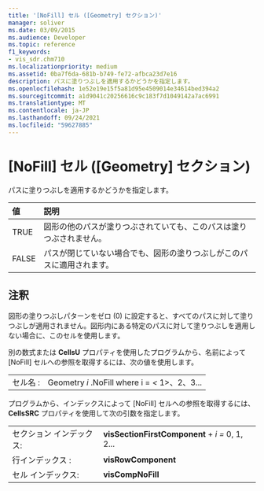 ```yaml
---
title: '[NoFill] セル ([Geometry] セクション)'
manager: soliver
ms.date: 03/09/2015
ms.audience: Developer
ms.topic: reference
f1_keywords:
- vis_sdr.chm710
ms.localizationpriority: medium
ms.assetid: 0ba7f6da-681b-b749-fe72-afbca23d7e16
description: パスに塗りつぶしを適用するかどうかを指定します。
ms.openlocfilehash: 1e52e19e15f5a81d95e4509014e34614bed394a2
ms.sourcegitcommit: a1d9041c20256616c9c183f7d1049142a7ac6991
ms.translationtype: MT
ms.contentlocale: ja-JP
ms.lasthandoff: 09/24/2021
ms.locfileid: "59627885"
---
```

# <a name="nofill-cell-geometry-section"></a>[NoFill] セル ([Geometry] セクション)

パスに塗りつぶしを適用するかどうかを指定します。
  
|**値**|**説明**|
|:-----|:-----|
| TRUE  <br/> | 図形の他のパスが塗りつぶされていても、このパスは塗りつぶされません。  <br/> |
| FALSE  <br/> | パスが閉じていない場合でも、図形の塗りつぶしがこのパスに適用されます。  <br/> |
   
## <a name="remarks"></a>注釈

図形の塗りつぶしパターンをゼロ (0) に設定すると、すべてのパスに対して塗りつぶしが適用されません。図形内にある特定のパスに対して塗りつぶしを適用しない場合に、このセルを使用します。
  
別の数式または **CellsU** プロパティを使用したプログラムから、名前によって [NoFill] セルへの参照を取得するには、次の値を使用します。 
  
|||
|:-----|:-----|
| セル名 :  <br/> | Geometry  *i*  .NoFill where i =  *<*  1>、2、3...  <br/> |
   
プログラムから、インデックスによって [NoFill] セルへの参照を取得するには、**CellsSRC** プロパティを使用して次の引数を指定します。 
  
|||
|:-----|:-----|
| セクション インデックス:  <br/> |**visSectionFirstComponent**  +  *i* *=* 0, 1, 2...  <br/> |
| 行インデックス :  <br/> |**visRowComponent** <br/> |
| セル インデックス:  <br/> |**visCompNoFill** <br/> |
   

